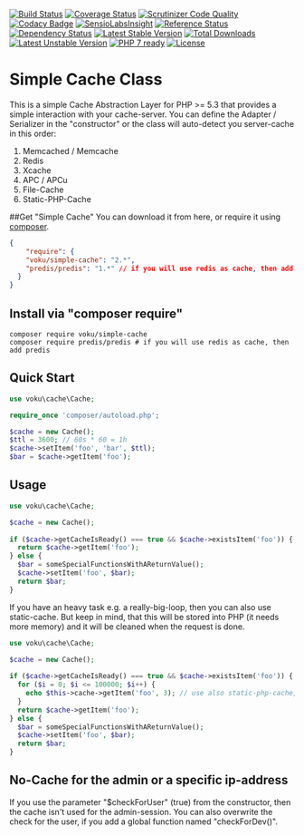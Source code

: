 [![Build Status](https://travis-ci.org/voku/simple-cache.svg?branch=master)](https://travis-ci.org/voku/simple-cache)
[![Coverage Status](https://coveralls.io/repos/github/voku/simple-cache/badge.svg?branch=master)](https://coveralls.io/github/voku/simple-cache?branch=master)
[![Scrutinizer Code Quality](https://scrutinizer-ci.com/g/voku/simple-cache/badges/quality-score.png?b=master)](https://scrutinizer-ci.com/g/voku/simple-cache/?branch=master)
[![Codacy Badge](https://www.codacy.com/project/badge/5846d2a46599486486b3956c0ce11a18)](https://www.codacy.com/app/voku/simple-cache)
[![SensioLabsInsight](https://insight.sensiolabs.com/projects/4926981d-ecb1-482b-a15c-447954b9bd66/mini.png)](https://insight.sensiolabs.com/projects/4926981d-ecb1-482b-a15c-447954b9bd66)
[![Reference Status](https://www.versioneye.com/php/voku:simple-cache/reference_badge.svg?style=flat)](https://www.versioneye.com/php/voku:simple-cache/references)
[![Dependency Status](https://www.versioneye.com/php/voku:simple-cache/dev-master/badge.svg)](https://www.versioneye.com/php/voku:simple-cache/dev-master)
[![Latest Stable Version](https://poser.pugx.org/voku/simple-cache/v/stable)](https://packagist.org/packages/voku/simple-cache) 
[![Total Downloads](https://poser.pugx.org/voku/simple-cache/downloads)](https://packagist.org/packages/voku/simple-cache) 
[![Latest Unstable Version](https://poser.pugx.org/voku/simple-cache/v/unstable)](https://packagist.org/packages/voku/simple-cache)
[![PHP 7 ready](http://php7ready.timesplinter.ch/voku/simple-cache/badge.svg)](https://travis-ci.org/voku/simple-cache)
[![License](https://poser.pugx.org/voku/simple-cache/license)](https://packagist.org/packages/voku/simple-cache)


Simple Cache Class
===================

This is a simple Cache Abstraction Layer for PHP >= 5.3 that provides a simple interaction 
with your cache-server. You can define the Adapter / Serializer in the "constructor" or the class will auto-detect you server-cache in this order:

1. Memcached / Memcache
2. Redis
3. Xcache
4. APC / APCu
5. File-Cache
6. Static-PHP-Cache

##Get "Simple Cache"
You can download it from here, or require it using [composer](https://packagist.org/packages/voku/simple-cache).
```json
{
    "require": {
    "voku/simple-cache": "2.*",
    "predis/predis": "1.*" // if you will use redis as cache, then add predis
  }
}
```

## Install via "composer require"
```shell
composer require voku/simple-cache
composer require predis/predis # if you will use redis as cache, then add predis
```


## Quick Start

```php
use voku\cache\Cache;

require_once 'composer/autoload.php';

$cache = new Cache();
$ttl = 3600; // 60s * 60 = 1h
$cache->setItem('foo', 'bar', $ttl);
$bar = $cache->getItem('foo');
```

## Usage 

```php
use voku\cache\Cache;

$cache = new Cache();
  
if ($cache->getCacheIsReady() === true && $cache->existsItem('foo')) {
  return $cache->getItem('foo');
} else {
  $bar = someSpecialFunctionsWithAReturnValue();
  $cache->setItem('foo', $bar);
  return $bar;
}
```

If you have an heavy task e.g. a really-big-loop, then you can also use static-cache. 
But keep in mind, that this will be stored into PHP (it needs more memory) and it will be cleaned when the request is done.

```php
use voku\cache\Cache;

$cache = new Cache();
  
if ($cache->getCacheIsReady() === true && $cache->existsItem('foo')) {
  for ($i = 0; $i <= 100000; $i++) {
    echo $this->cache->getItem('foo', 3); // use also static-php-cache, when we hit the cache 3-times
  }
  return $cache->getItem('foo');
} else {
  $bar = someSpecialFunctionsWithAReturnValue();
  $cache->setItem('foo', $bar);
  return $bar;
}
```

## No-Cache for the admin or a specific ip-address

If you use the parameter "$checkForUser" (true) from the constructor, then the cache isn't used for the admin-session.
You can also overwrite the check for the user, if you add a global function named "checkForDev()".


